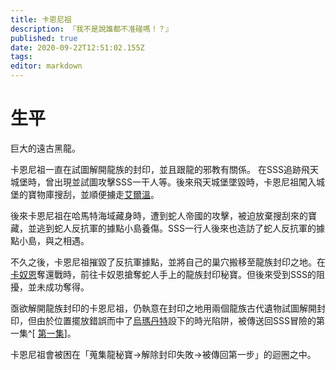 ```yaml
---
title: 卡恩尼祖
description: 『我不是說誰都不准碰嗎！？』
published: true
date: 2020-09-22T12:51:02.155Z
tags: 
editor: markdown
---
```


# 生平

巨大的遠古黑龍。

卡恩尼祖一直在試圖解開龍族的封印，並且跟龍的邪教有關係。
在SSS追跡飛天城堡時，曾出現並試圖攻擊SSS一干人等。後來飛天城堡墜毀時，卡恩尼祖闖入城堡的寶物庫搜刮，並順便擄走[艾爾溫](/角色/艾爾溫)。

後來卡恩尼祖在哈馬特海域藏身時，遭到蛇人帝國的攻擊，被迫放棄搜刮來的寶藏，並逃到蛇人反抗軍的據點小島養傷。SSS一行人後來也造訪了蛇人反抗軍的據點小島，與之相遇。

不久之後，卡恩尼祖摧毀了反抗軍據點，並將自己的巢穴搬移至龍族封印之地。在[卡奴恩](/地理/卡奴恩)奪還戰時，前往卡奴恩搶奪蛇人手上的龍族封印秘寶。但後來受到SSS的阻擾，並未成功奪得。

亟欲解開龍族封印的卡恩尼祖，仍執意在封印之地用兩個龍族古代遺物試圖解開封印，但由於位置擺放錯誤而中了[烏瑪丹特](/角色/烏瑪丹特)設下的時光陷阱，被傳送回SSS冒險的第一集^[ [第一集](/故事/冒險章節/sss成立#2018/01/06)]。

卡恩尼祖會被困在「蒐集龍秘寶→解除封印失敗→被傳回第一步」的迴圈之中。